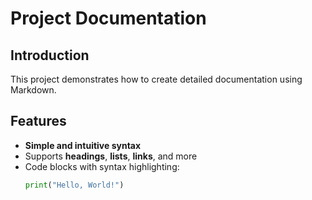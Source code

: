 # Project Documentation

## Introduction
This project demonstrates how to create detailed documentation using Markdown.

## Features
- **Simple and intuitive syntax**
- Supports **headings**, **lists**, **links**, and more
- Code blocks with syntax highlighting:
  ```python
  print("Hello, World!")
